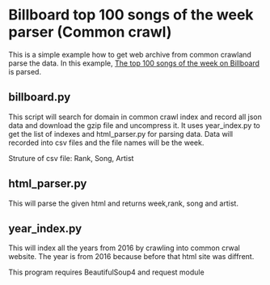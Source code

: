 # Billboard top 100 songs of the week parser (Common crawl)

This is a simple example how to get web archive from common crawland parse the data.
In this example, [The top 100 songs of the week on Billboard](http://www.billboard.com/charts/hot-100) is parsed. 

## billboard.py

This script will search for domain in common crawl index and record all json data and download the gzip file and uncompress it. It uses year_index.py to get the list of indexes and html_parser.py for parsing data.
Data will recorded into csv files and the file names will be the week.

Struture of csv file: Rank, Song, Artist

## html_parser.py

This will parse the given html and returns week,rank, song and artist.

## year_index.py

This will index all the years from 2016 by crawling into common crwal website.
The year is from 2016 because before that html site was diffrent.

This program requires BeautifulSoup4 and request module

